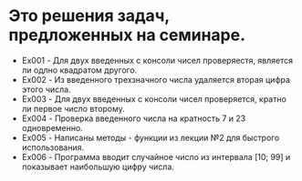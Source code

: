 # Это решения задач, предложенных на семинаре.
* Ex001 - Для двух введенных с консоли чисел проверяестя, является ли одлно квадратом другого.
* Ex002 - Из введенного трехзначного числа удаляется вторая цифра этого числа.
* Ex003 - Для двух введенных с консоли чисел проверяется, кратно ли первое число второму.
* Ex004 - Проверка введенного числа на кратность 7 и 23 одновременно.
* Ex005 - Написаны методы - функции из лекции №2 для быстрого использования.
* Ex006 - Программа вводит случайное число из интервала [10; 99] и показывает наибольшую цифру числа. 
